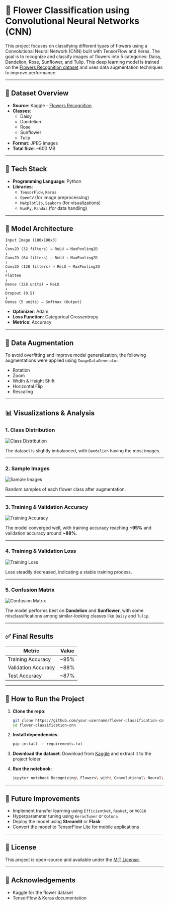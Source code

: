 # 🌸 Flower Classification using Convolutional Neural Networks (CNN)

This project focuses on classifying different types of flowers using a Convolutional Neural Network (CNN) built with TensorFlow and Keras. The goal is to recognize and classify images of flowers into 5 categories: Daisy, Dandelion, Rose, Sunflower, and Tulip. This deep learning model is trained on the [Flowers Recognition dataset](https://www.kaggle.com/datasets/alxmamaev/flowers-recognition) and uses data augmentation techniques to improve performance.

---

## 📂 Dataset Overview

- **Source**: Kaggle - [Flowers Recognition](https://www.kaggle.com/datasets/alxmamaev/flowers-recognition)
- **Classes**:
  - Daisy
  - Dandelion
  - Rose
  - Sunflower
  - Tulip
- **Format**: JPEG images
- **Total Size**: ~600 MB

---

## 🔧 Tech Stack

- **Programming Language**: Python
- **Libraries**:
  - `TensorFlow`, `Keras`
  - `OpenCV` (for image preprocessing)
  - `Matplotlib`, `Seaborn` (for visualizations)
  - `NumPy`, `Pandas` (for data handling)

---

## 🧠 Model Architecture

```text
Input Image (180x180x3)
↓
Conv2D (32 filters) → ReLU → MaxPooling2D
↓
Conv2D (64 filters) → ReLU → MaxPooling2D
↓
Conv2D (128 filters) → ReLU → MaxPooling2D
↓
Flatten
↓
Dense (128 units) → ReLU
↓
Dropout (0.5)
↓
Dense (5 units) → Softmax (Output)
```

- **Optimizer**: Adam
- **Loss Function**: Categorical Crossentropy
- **Metrics**: Accuracy

---

## 🧪 Data Augmentation

To avoid overfitting and improve model generalization, the following augmentations were applied using `ImageDataGenerator`:

- Rotation
- Zoom
- Width & Height Shift
- Horizontal Flip
- Rescaling

---

## 📊 Visualizations & Analysis

### 1. **Class Distribution**

![Class Distribution](assets/class_distribution.png)

The dataset is slightly imbalanced, with `Dandelion` having the most images.

---

### 2. **Sample Images**

![Sample Images](assets/sample_images.png)

Random samples of each flower class after augmentation.

---

### 3. **Training & Validation Accuracy**

![Training Accuracy](assets/training_accuracy.png)

The model converged well, with training accuracy reaching **~95%** and validation accuracy around **~88%**.

---

### 4. **Training & Validation Loss**

![Training Loss](assets/training_loss.png)

Loss steadily decreased, indicating a stable training process.

---

### 5. **Confusion Matrix**

![Confusion Matrix](assets/confusion_matrix.png)

The model performs best on **Dandelion** and **Sunflower**, with some misclassifications among similar-looking classes like `Daisy` and `Tulip`.

---

## ✅ Final Results

| Metric            | Value        |
|-------------------|--------------|
| Training Accuracy | ~95%         |
| Validation Accuracy | ~88%      |
| Test Accuracy     | ~87%         |

---

## 🚀 How to Run the Project

1. **Clone the repo**:
   ```bash
   git clone https://github.com/your-username/flower-classification-cnn.git
   cd flower-classification-cnn
   ```

2. **Install dependencies**:
   ```bash
   pip install -r requirements.txt
   ```

3. **Download the dataset**:
   Download from [Kaggle](https://www.kaggle.com/datasets/alxmamaev/flowers-recognition) and extract it to the project folder.

4. **Run the notebook**:
   ```bash
   jupyter notebook Recognizing\ Flowers\ with\ Convolutional\ Neural\ Networks.ipynb
   ```

---

## 🔮 Future Improvements

- Implement transfer learning using `EfficientNet`, `ResNet`, or `VGG16`
- Hyperparameter tuning using `KerasTuner` or `Optuna`
- Deploy the model using **Streamlit** or **Flask**
- Convert the model to TensorFlow Lite for mobile applications

---

## 🧾 License

This project is open-source and available under the [MIT License](LICENSE).

---

## 🙌 Acknowledgements

- Kaggle for the flower dataset
- TensorFlow & Keras documentation
